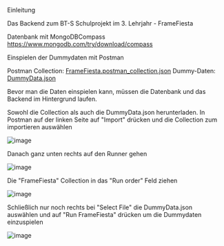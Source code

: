 Einleitung

Das Backend zum BT-S Schulprojekt im 3. Lehrjahr - FrameFiesta

Datenbank mit MongoDBCompass
https://www.mongodb.com/try/download/compass

Einspielen der Dummydaten mit Postman

Postman Collection:
[FrameFiesta.postman_collection.json](https://github.com/paulMaibachCamao/FrameFiesta/files/13513226/FrameFiesta.postman_collection.json)
Dummy-Daten:
[DummyData.json](https://github.com/paulMaibachCamao/FrameFiesta/files/13513292/DummyData.json)

Bevor man die Daten einspielen kann, müssen die Datenbank und das Backend im Hintergrund laufen.

Sowohl die Collection als auch die DummyData.json herunterladen. In Postman auf der linken Seite auf "Import" drücken und die Collection zum importieren auswählen

![image](https://github.com/paulMaibachCamao/FrameFiesta/assets/101870362/ebfc2d4b-8bad-4b43-8204-46939a08a807)

Danach ganz unten rechts auf den Runner gehen

![image](https://github.com/paulMaibachCamao/FrameFiesta/assets/101870362/2de6f2c2-18d3-4a68-826c-e70baeb871f5)

Die "FrameFiesta" Collection in das "Run order" Feld ziehen

![image](https://github.com/paulMaibachCamao/FrameFiesta/assets/101870362/90c1bdcb-6481-49fc-9342-da76fa8d4192)

Schließlich nur noch rechts bei "Select File" die DummyData.json auswählen und auf "Run FrameFiesta" drücken um die Dummydaten einzuspielen

![image](https://github.com/paulMaibachCamao/FrameFiesta/assets/101870362/9720a6d0-d5f8-401c-866e-1d516440abc6)
